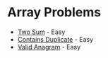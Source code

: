 # Array Problems

- [Two Sum](two_sum.py) - Easy
- [Contains Duplicate](contains_duplicate.py) - Easy
- [Valid Anagram](valid_anagram.py) - Easy